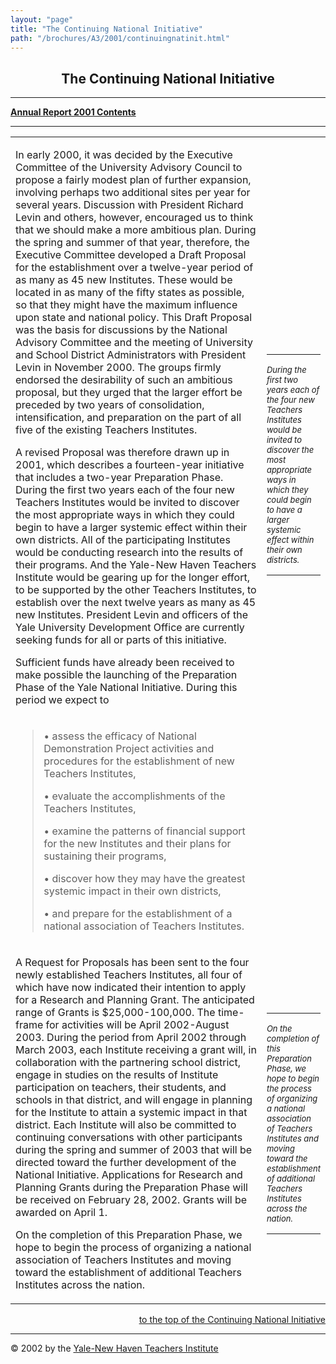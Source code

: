 ```yaml
---
layout: "page"
title: "The Continuing National Initiative"
path: "/brochures/A3/2001/continuingnatinit.html"
---
```

<main>
<center><a name="top"></a><h2>The Continuing National Initiative</h2></center>
<hr/>
<b><a href="/brochures/A3/2001/">Annual Report 2001 Contents</a>
</b>
<hr/>
<table cellpadding="2">
<tbody><tr>
<td width="85%"><p>In early 2000, it was decided by the Executive Committee of the University Advisory Council to propose a fairly modest plan of further expansion, involving perhaps two additional sites per year for several years. Discussion with President Richard Levin and others, however, encouraged us to think that we should make a more ambitious plan. During the spring and summer of that year, therefore, the Executive Committee developed a Draft Proposal for the establishment over a twelve-year period of as many as 45 new Institutes. These would be located in as many of the fifty states as possible, so that they might have the maximum influence upon state and national policy. This Draft Proposal was the basis for discussions by the National Advisory Committee and the meeting of University and School District Administrators with President Levin in November 2000. The groups firmly endorsed the desirability of such an ambitious proposal, but they urged that the larger effort be preceded by two years of consolidation, intensification, and preparation on the part of all five of the existing Teachers Institutes.
</p>
<p>A revised Proposal was therefore drawn up in 2001, which describes a fourteen-year initiative that includes a two-year Preparation Phase. During the first two years each of the four new Teachers Institutes would be invited to discover the most appropriate ways in which they could begin to have a larger systemic effect within their own districts. All of the participating Institutes would be conducting research into the results of their programs. And the Yale-New Haven Teachers Institute would be gearing up for the longer effort, to be supported by the other Teachers Institutes, to establish over the next twelve years as many as 45 new Institutes. President Levin and officers of the Yale University Development Office are currently seeking funds for all or parts of this initiative.
</p>
<p>Sufficient funds have already been received to make possible the launching of the Preparation Phase of the Yale National Initiative. During this period we expect to
</p>
</td>
<!-- CALLOUT/SIDEBAR BELOW -->
<td>
<br/>
<br/>
<br/>
<br/>
<br/>
<br/>
<hr/>
<font size="-1"><i>During the first two years each of the four new Teachers Institutes would be invited to discover the most appropriate ways in which they could begin to have a larger systemic effect within their own districts.</i></font>
<hr/>
</td>
</tr>
<tr>
</tr>
<tr>
</tr>
<tr>
</tr>
<tr>
<td width="85%">
<blockquote>• assess the efficacy of National Demonstration Project activities and procedures for the establishment of new Teachers Institutes,
<p>• evaluate the accomplishments of the Teachers Institutes, 
</p>
<p>• examine the patterns of financial support for the new Institutes and their plans for sustaining their programs, 
</p>
<p>• discover how they may have the greatest systemic impact in their own districts, 
</p>
<p>• and prepare for the establishment of a national association of Teachers Institutes.
</p></blockquote>
</td>
</tr>
<tr>
<td width="85%">
<p>A Request for Proposals has been sent to the four newly established Teachers Institutes, all four of which have now indicated their intention to apply for a Research and Planning Grant. The anticipated range of Grants is $25,000-100,000. The time-frame for activities will be April 2002-August 2003. During the period from April 2002 through March 2003, each Institute receiving a grant will, in collaboration with the partnering school district, engage in studies on the results of Institute participation on teachers, their students, and schools in that district, and will engage in planning for the Institute to attain a systemic impact in that district. Each Institute will also be committed to continuing conversations with other participants during the spring and summer of 2003 that will be directed toward the further development of the National Initiative. Applications for Research and Planning Grants during the Preparation Phase will be received on February 28, 2002. Grants will be awarded on April 1.
</p>
<p>On the completion of this Preparation Phase, we hope to begin the process of organizing a national association of Teachers Institutes and moving toward the establishment of additional Teachers Institutes across the nation.
</p>
</td>
<!-- CALLOUT/SIDEBAR BELOW -->
<td>
<hr/>
<font size="-1"><i>On the completion of this Preparation Phase, we hope to begin the process of organizing a national association of Teachers Institutes and moving toward the establishment of additional Teachers Institutes across the nation.</i></font>
<hr/>
</td>
</tr>
<tr>
</tr>
<tr>
</tr>
<tr>
</tr>
</tbody></table>
<div align="RIGHT"><a href="#top">to the top of the Continuing National Initiative</a></div>
<hr/>
© 2002 by the <a href="/">Yale-New Haven Teachers Institute</a>
</main>